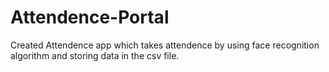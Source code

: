 # Attendence-Portal
Created Attendence app which takes attendence by using face recognition algorithm and storing data in the csv file.
